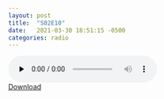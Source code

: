 ```yaml
---
layout: post
title:  "S02E10"
date:   2021-03-30 18:51:15 -0500
categories: radio
---
```

<audio controls="controls" preload="none">
    <source src="https://sparechange.s3.us-east-2.amazonaws.com/SpareChange-S02E10-033021-1600.mp3" type="audio/mpeg"> 
</audio>
<br>
<a href="https://sparechange.s3.us-east-2.amazonaws.com/SpareChange-S02E10-033021-1600.mp3">Download</a>
<br>

